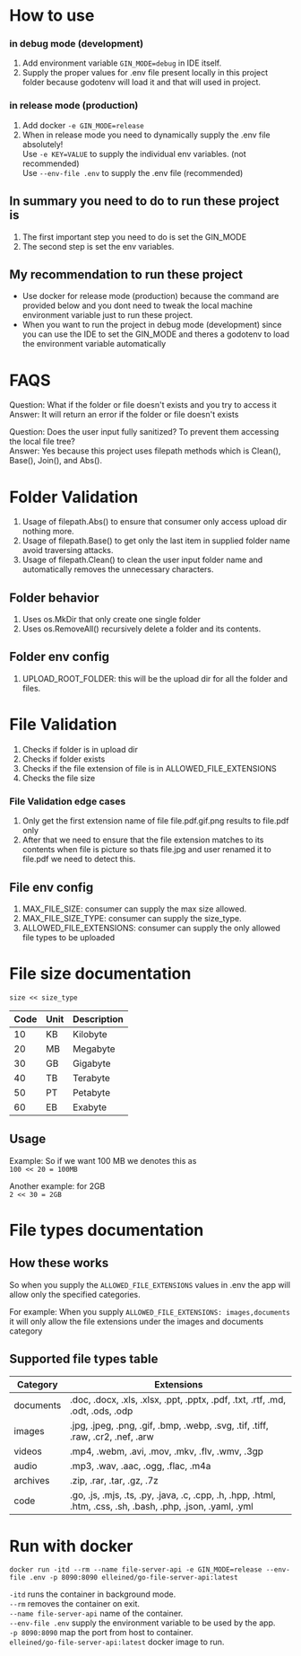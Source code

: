# How to use
### in debug mode (development)
1. Add environment variable `GIN_MODE=debug` in IDE itself.
2. Supply the proper values for .env file present locally in this project folder because godotenv will load it and that will used in project. 

### in release mode (production)
1. Add docker `-e GIN_MODE=release`
2. When in release mode you need to dynamically supply the .env file absolutely!  
Use `-e KEY=VALUE` to supply the individual env variables. (not recommended)  
Use `--env-file .env` to supply the .env file (recommended)  

## In summary you need to do to run these project is
1. The first important step you need to do is set the GIN_MODE
2. The second step is set the env variables.

## My recommendation to run these project
- Use docker for release mode (production) because the command are provided below and you dont need to tweak the local machine environment variable just to run these project.
- When you want to run the project in debug mode (development) since you can use the IDE to set the GIN_MODE and theres a godotenv to load the environment variable automatically

# FAQS
Question: What if the folder or file doesn't exists and you try to access it  
Answer: It will return an error if the folder or file doesn't exists

Question: Does the user input fully sanitized? To prevent them accessing the local file tree?  
Answer: Yes because this project uses filepath methods which is Clean(), Base(), Join(), and Abs().

# Folder Validation
1. Usage of filepath.Abs() to ensure that consumer only access upload dir nothing more.
2. Usage of filepath.Base() to get only the last item in supplied folder name avoid traversing attacks.
3. Usage of filepath.Clean() to clean the user input folder name and automatically removes the unnecessary characters. 

## Folder behavior
1. Uses os.MkDir that only create one single folder
2. Uses os.RemoveAll() recursively delete a folder and its contents.

## Folder env config
1. UPLOAD_ROOT_FOLDER: this will be the upload dir for all the folder and files.

# File Validation
1. Checks if folder is in upload dir 
2. Checks if folder exists 
3. Checks if the file extension of file is in ALLOWED_FILE_EXTENSIONS
4. Checks the file size

### File Validation edge cases
1. Only get the first extension name of file file.pdf.gif.png results to file.pdf only
2. After that we need to ensure that the file extension matches to its contents when file is picture so thats file.jpg and user renamed it to file.pdf we need to detect this.

## File env config
1. MAX_FILE_SIZE: consumer can supply the max size allowed.
2. MAX_FILE_SIZE_TYPE: consumer can supply the size_type.
3. ALLOWED_FILE_EXTENSIONS: consumer can supply the only allowed file types to be uploaded

# File size documentation
`size << size_type`

| Code | Unit      | Description  |
|------|-----------|--------------|
| 10   | KB        | Kilobyte     |
| 20   | MB        | Megabyte     |
| 30   | GB        | Gigabyte     |
| 40   | TB        | Terabyte     |
| 50   | PT        | Petabyte     |
| 60   | EB        | Exabyte      |

## Usage
Example: So if we want 100 MB we denotes this as  
`100 << 20 = 100MB`

Another example: for 2GB  
`2 << 30 = 2GB`

# File types documentation

## How these works
So when you supply the `ALLOWED_FILE_EXTENSIONS` values in .env the app will allow only the specified categories.

For example: When you supply `ALLOWED_FILE_EXTENSIONS: images,documents` it will only allow the file extensions under the images and documents category

## Supported file types table
| Category  | Extensions                                                                                      |
|-----------|-------------------------------------------------------------------------------------------------|
| documents | .doc, .docx, .xls, .xlsx, .ppt, .pptx, .pdf, .txt, .rtf, .md, .odt, .ods, .odp                  |
| images    | .jpg, .jpeg, .png, .gif, .bmp, .webp, .svg, .tif, .tiff, .raw, .cr2, .nef, .arw                 |
| videos    | .mp4, .webm, .avi, .mov, .mkv, .flv, .wmv, .3gp                                                  |
| audio     | .mp3, .wav, .aac, .ogg, .flac, .m4a                                                              |
| archives  | .zip, .rar, .tar, .gz, .7z                                                                       |
| code      | .go, .js, .mjs, .ts, .py, .java, .c, .cpp, .h, .hpp, .html, .htm, .css, .sh, .bash, .php, .json, .yaml, .yml |

# Run with docker
```
docker run -itd --rm --name file-server-api -e GIN_MODE=release --env-file .env -p 8090:8090 elleined/go-file-server-api:latest
```
`-itd` runs the container in background mode.  
`--rm` removes the container on exit.  
`--name file-server-api` name of the container.  
`--env-file .env` supply the environment variable to be used by the app.  
`-p 8090:8090` map the port from host to container.  
`elleined/go-file-server-api:latest` docker image to run.